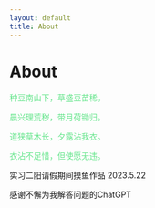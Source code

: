 ```yaml
---
layout: default
title: About
---
```


<!--意识到md文档都需要一个前言，而且注释的方法也不一样-->
<h1>About</h1>
<!--意识到是font 而不是front……但是难道只能加一个属性吗？-->

<font color="#63E58A">

种豆南山下，草盛豆苗稀。

晨兴理荒秽，带月荷锄归。

道狭草木长，夕露沾我衣。

衣沾不足惜，但使愿无违。

</font>

实习二阳请假期间摸鱼作品
2023.5.22

感谢不懈为我解答问题的ChatGPT